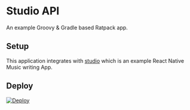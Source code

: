 # Studio API

An example Groovy & Gradle based Ratpack app.

## Setup

This application integrates with [studio](http://github.com/quantumew/studio) which is an example React Native Music writing App.

## Deploy

[![Deploy](https://www.herokucdn.com/deploy/button.svg)](https://heroku.com/deploy)
